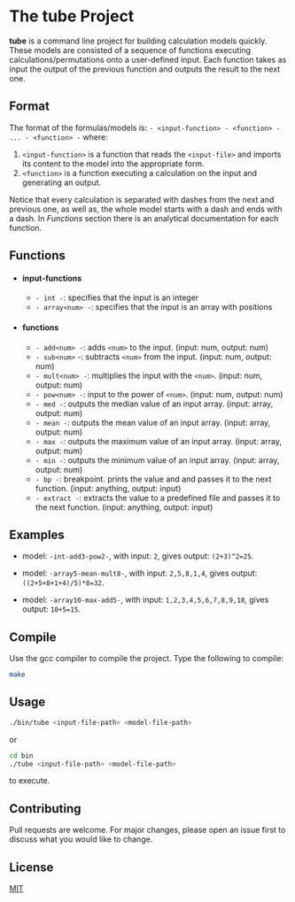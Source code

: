 # The **tube** Project

**tube** is a command line project for building calculation models quickly. These models are consisted of a sequence of functions executing calculations/permutations onto a user-defined input. Each function takes as input the output of the previous function and outputs the result to the next one.

## Format

The format of the formulas/models is:
  `- <input-function> - <function> - ... - <function> -`
 where:
  1. `<input-function>` is a function that reads the `<input-file>` and imports its content to the model into the appropriate form.
  2. `<function>` is a function executing a calculation on the input and generating an output.

  Notice that every calculation is separated with dashes from the next and previous one, as well as, the whole model starts with a dash and ends with a dash.
  In *Functions* section there is an analytical documentation for each function.

## Functions

- #### input-functions ####
  - `- int -`: specifies that the input is an integer
  - `- array<num> -`: specifies that the input is an array with <num> positions

- #### functions ####
  - `- add<num> -`: adds `<num>` to the input. (input: num, output: num)
  - `- sub<num>` -: subtracts `<num>` from the input. (input: num, output: num)
  - `- mult<num> -`: multiplies the input with the `<num>`. (input: num, output: num)
  - `- pow<num> -`: input to the power of `<num>`. (input: num, output: num)
  - `- med -`: outputs the median value of an input array. (input: array, output: num)
  - `- mean -`: outputs the mean value of an input array. (input: array, output: num)
  - `- max -`: outputs the maximum value of an input array. (input: array, output: num)
  - `- min -`: outputs the minimum value of an input array. (input: array, output: num)
  - `- bp -`: breakpoint. prints the value and and passes it to the next function. (input: anything, output: input)
  - `- extract -`: extracts the value to a predefined file and passes it to the next function. (input: anything, output: input)

## Examples

- model: `-int-add3-pow2-`,
  with input: `2`,
  gives output: `(2+3)^2=25`.

- model: `-array5-mean-mult8-`,
  with input: `2,5,8,1,4`,
  gives output: `((2+5+8+1+4)/5)*8=32`.

- model: `-array10-max-add5-`,
  with input: `1,2,3,4,5,6,7,8,9,10`,
  gives output: `10+5=15`.


## Compile

Use the gcc compiler to compile the project. Type the following to compile:

```bash
make
```

## Usage

```bash
./bin/tube <input-file-path> <model-file-path>
```
or
```bash
cd bin
./tube <input-file-path> <model-file-path>
```

to execute.

## Contributing
Pull requests are welcome. For major changes, please open an issue first to discuss what you would like to change.

## License
[MIT](https://choosealicense.com/licenses/mit/)
